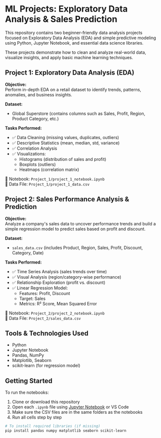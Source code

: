# ML Projects: Exploratory Data Analysis & Sales Prediction

This repository contains two beginner-friendly data analysis projects focused on Exploratory Data Analysis (EDA) and simple predictive modeling using Python, Jupyter Notebook, and essential data science libraries.

These projects demonstrate how to clean and analyze real-world data, visualize insights, and apply basic machine learning techniques.

## Project 1: Exploratory Data Analysis (EDA)

**Objective:**  
Perform in-depth EDA on a retail dataset to identify trends, patterns, anomalies, and business insights.

**Dataset:**  
- Global Superstore (contains columns such as Sales, Profit, Region, Product Category, etc.)

**Tasks Performed:**
- ✅ Data Cleaning (missing values, duplicates, outliers)
- ✅ Descriptive Statistics (mean, median, std, variance)
- ✅ Correlation Analysis
- ✅ Visualizations:
  - Histograms (distribution of sales and profit)
  - Boxplots (outliers)
  - Heatmaps (correlation matrix)

📂 Notebook: `Project_1/project_1_notebook.ipynb`  
📄 Data File: `Project_1/project_1_data.csv`

## Project 2: Sales Performance Analysis & Prediction

**Objective:**  
Analyze a company's sales data to uncover performance trends and build a simple regression model to predict sales based on profit and discount.

**Dataset:**  
- `sales_data.csv` (includes Product, Region, Sales, Profit, Discount, Category, Date)

**Tasks Performed:**
- ✅ Time Series Analysis (sales trends over time)
- ✅ Visual Analysis (region/category-wise performance)
- ✅ Relationship Exploration (profit vs. discount)
- ✅ Linear Regression Model:
  - Features: Profit, Discount
  - Target: Sales
  - Metrics: R² Score, Mean Squared Error

📂 Notebook: `Project_2/project_2_notebook.ipynb`  
📄 Data File: `Project_2/sales_data.csv`

## Tools & Technologies Used

- Python
- Jupyter Notebook
- Pandas, NumPy
- Matplotlib, Seaborn
- scikit-learn (for regression model)

## Getting Started

To run the notebooks:

1. Clone or download this repository
2. Open each `.ipynb` file using [Jupyter Notebook](https://jupyter.org/) or VS Code
3. Make sure the CSV files are in the same folders as the notebooks
4. Run all cells step by step

```bash
# To install required libraries (if missing)
pip install pandas numpy matplotlib seaborn scikit-learn



